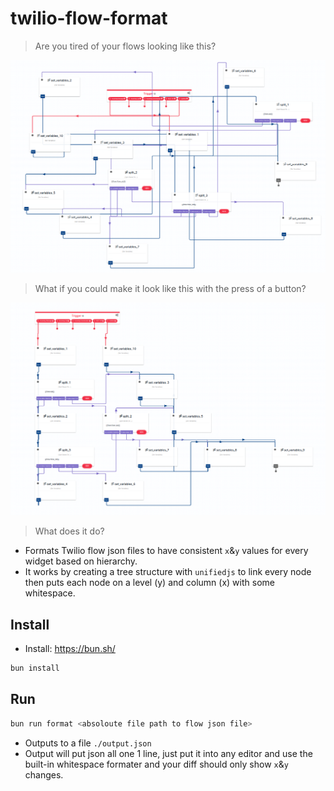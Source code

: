 # twilio-flow-format

> Are you tired of your flows looking like this?

![before](./documentation/before.png)

> What if you could make it look like this with the press of a button?

![after](./documentation/after.png)

> What does it do?

- Formats Twilio flow json files to have consistent `x`&`y` values for every widget based on hierarchy.
- It works by creating a tree structure with `unifiedjs` to link every node then puts each node on a level (y) and
  column (x) with some whitespace.

## Install

- Install: https://bun.sh/

```bash
bun install
```

## Run

```bash
bun run format <absoloute file path to flow json file>
```

- Outputs to a file `./output.json`
- Output will put json all one 1 line, just put it into any editor and use the built-in whitespace formater and your diff should only show `x`&`y` changes.

